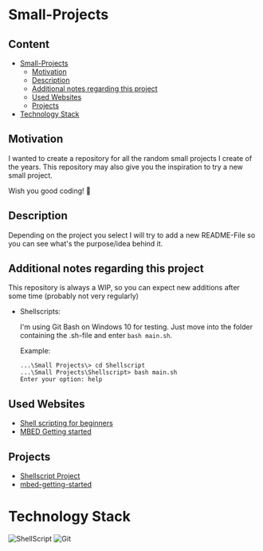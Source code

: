 # Small-Projects

<h2>Content</h2>

- [Small-Projects](#small-projects)
  - [Motivation](#motivation)
  - [Description](#description)
  - [Additional notes regarding this project](#additional-notes-regarding-this-project)
  - [Used Websites](#used-websites)
  - [Projects](#projects)
- [Technology Stack](#technology-stack)

## Motivation

I wanted to create a repository for all the random small projects I create of the years. This repository may also give you the inspiration to try a new small project.

Wish you good coding! :partying_face:

## Description

Depending on the project you select I will try to add a new README-File so you can see what's the purpose/idea behind it.

## Additional notes regarding this project

This repository is always a WIP, so you can expect new additions after some time (probably not very regularly)

- Shellscripts:

  I'm using Git Bash on Windows 10 for testing. Just move into the folder containing the .sh-file and enter ```bash main.sh```.
  
    Example:

      ...\Small Projects\> cd Shellscript
      ...\Small Projects\Shellscript> bash main.sh
      Enter your option: help

## Used Websites

- <a href="https://dev.to/abdadeel/shell-scripting-basics-beginners-guide-1h2b" >Shell scripting for beginners</a>
- <a href="https://os.mbed.com/docs/mbed-os/v6.15/introduction/index.html">MBED Getting started</a>

## Projects

- <a href="https://github.com/PalmaAnd/Small-Projects/tree/main/Shellscripts" >Shellscript Project</a>
- <a href="https://github.com/PalmaAnd/Small-Projects/tree/main/mbed-getting-started" >mbed-getting-started</a>

# Technology Stack

![ShellScript](https://img.shields.io/badge/Shell_Script-121011?style=for-the-badge&logo=gnu-bash&logoColor=white)
![Git](https://img.shields.io/badge/GIT-E44C30?style=for-the-badge&logo=git&logoColor=white)
